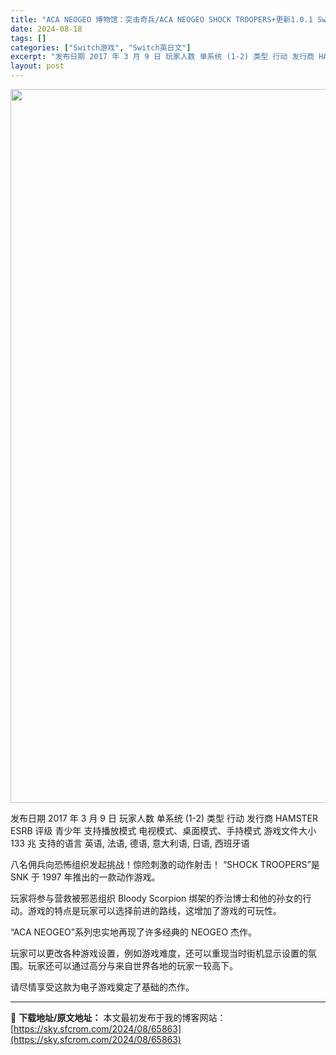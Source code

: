 ```yaml
---
title: "ACA NEOGEO 博物馆：突击奇兵/ACA NEOGEO SHOCK TROOPERS+更新1.0.1 Switch NSP英日文"
date: 2024-08-18
tags: []
categories: ["Switch游戏", "Switch英日文"]
excerpt: "发布日期 2017 年 3 月 9 日 玩家人数 单系统 (1-2) 类型 行动 发行商 HAMSTER ESRB 评级 青少年 支持播放模式 电视模式、桌面模式、手持模式 游戏文件大小 133 兆 支持的语言 英语, 法语, 德语, 意大利语, 日语, 西班牙语 八名佣兵向恐怖组织发起挑战！惊险刺&hellip;"
layout: post
---
```


<img class="aligncenter size-full wp-image-65864" src="https://sky.sfcrom.com/wp-content/uploads/2024/08/2024081808270191.webp" alt="" width="700" height="1142" />

发布日期 2017 年 3 月 9 日
玩家人数 单系统 (1-2)
类型 行动
发行商 HAMSTER
ESRB 评级 青少年
支持播放模式 电视模式、桌面模式、手持模式
游戏文件大小 133 兆
支持的语言 英语, 法语, 德语, 意大利语, 日语, 西班牙语

八名佣兵向恐怖组织发起挑战！惊险刺激的动作射击！
“SHOCK TROOPERS”是 SNK 于 1997 年推出的一款动作游戏。

玩家将参与营救被邪恶组织 Bloody Scorpion 绑架的乔治博士和他的孙女的行动。游戏的特点是玩家可以选择前进的路线，这增加了游戏的可玩性。

“ACA NEOGEO”系列忠实地再现了许多经典的 NEOGEO 杰作。

玩家可以更改各种游戏设置，例如游戏难度，还可以重现当时街机显示设置的氛围。玩家还可以通过高分与来自世界各地的玩家一较高下。

请尽情享受这款为电子游戏奠定了基础的杰作。

---
📖 **下载地址/原文地址：** 本文最初发布于我的博客网站：[https://sky.sfcrom.com/2024/08/65863](https://sky.sfcrom.com/2024/08/65863)
